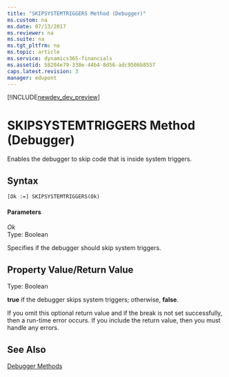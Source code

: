 ```yaml
---
title: "SKIPSYSTEMTRIGGERS Method (Debugger)"
ms.custom: na
ms.date: 07/13/2017
ms.reviewer: na
ms.suite: na
ms.tgt_pltfrm: na
ms.topic: article
ms.service: dynamics365-financials
ms.assetid: 58204e79-338e-44b4-8d56-adc9506b8557
caps.latest.revision: 3
manager: edupont
---
```


[!INCLUDE[newdev_dev_preview](../includes/newdev_dev_preview.md)]

# SKIPSYSTEMTRIGGERS Method (Debugger)
Enables the debugger to skip code that is inside system triggers.  

## Syntax  

```  
[Ok :=] SKIPSYSTEMTRIGGERS(Ok)   
```  

#### Parameters  
 *Ok*  
 Type: Boolean  

 Specifies if the debugger should skip system triggers.  

## Property Value/Return Value  
 Type: Boolean  

 **true** if the debugger skips system triggers; otherwise, **false**.  

 If you omit this optional return value and if the break is not set successfully, then a run-time error occurs. If you include the return value, then you must handle any errors.  

## See Also  
 [Debugger Methods](devenv-debugger-methods.md)
